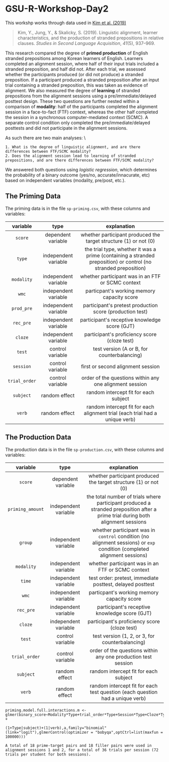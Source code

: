 # GSU-R-Workshop-Day2

This workshp works through data used in [Kim et al. (2019)](https://doi.org/10.1017%2FS0272263119000093)


> Kim, Y., Jung, Y., & Skalicky, S. (2019). Linguistic alignment, learner characteristics, and the production of stranded prepositions in relative clauses. *Studies in Second Language Acquisition*, *41*(5), 937–969.

This research compared the degree of **primed production** of English stranded prepositions among Korean learners of English. Learners completed an alignment session, where half of their input trials included a stranded preposition, and half did not. After each trial, we assessed whether the participants produced (or did not produce) a stranded preposition. If a participant produced a stranded preposition after an input trial containing a stranded preposition, this was taken as evidence of alignment. We also measured the degree of **learning** of stranded prepositions from the alignment sessions using a pre/immediate/delayed posttest design. These two questions are further nested within a comparison of **modality**: half of the participants completed the alignment session in a face-to-fact (FTF) context, whereas the other half completed the session in a synchronous computer-mediated context (SCMC). A separate control condition only completed the pre/immediate/delayed posttests and did not participate in the alignment sessions. 

As such there are two main analyses: \

    1. What is the degree of linguistic alignment, and are there differences between FTF/SCMC modality?
    2. Does the alignment session lead to learning of stranded prepositions, and are there differences between FTF/SCMC modality?

We answered both questions using *logistic regression*, which determines the probability of a binary outcome (yes/no, accurate/innacurate, etc) based on independent variables (modality, pre/post, etc.).

## The Priming Data

The priming data is in the file `sp-priming.csv`, with these columns and variables:

variable|type|explanation
:-:|:-:|:-:
`score`|dependent variable| whether participant produced the target structure (1) or not (0)
`type` | independent variable | the trial type, whether it was a prime (containing a stranded preposition) or control (no stranded preposition)
`modality` | independent variable | whether participant was in an FTF or SCMC context
`wmc` | independent variable | particpant's working memory capacity score 
`prod_pre` | independent variable | participant's pretest production score (production test)
`rec_pre` | independent variable | participant's receptive knowledge score (GJT)
`cloze` | independent variable | participant's proficiency score (cloze test)
`test` | control variable | test version (A or B, for counterbalancing)
`session` | control variable | first or second alignment session
`trial_order` |control variable| order of the questions within any one alignment session
`subject` | random effect | random intercept fit for each subject
`verb`| random effect | random intercept fit for each alignment trial (each trial had a unique verb)

## The Production Data

The production data is in the file `sp-production.csv`, with these columns and variables:

variable|type|explanation
:-:|:-:|:-:
`score`|dependent variable| whether participant produced the target structure (1) or not (0)
`priming_amount` | independent variable | the total number of trials where participant produced a stranded preposition after a prime trial during both alignment sessions
`group` | independent variable | whether participant was in `control` condition (no alignment sessions) or `exp` condition (completed alignment sessions)
`modality` | independent variable | whether participant was in an FTF or SCMC context
`time` | independent variable | test order: pretest, immediate posttest, delayed posttest
`wmc` | independent variable | particpant's working memory capacity score 
`rec_pre` | independent variable | participant's receptive knowledge score (GJT)
`cloze` | independent variable | participant's proficiency score (cloze test)
`test` | control variable | test version (1, 2, or 3, for counterbalancing)
`trial_order` |control variable| order of the questions within any one production test session
`subject` | random effect | random intercept fit for each subject
`verb`| random effect | random intercept fit for each test question (each question had a unique verb)


```
priming.model.full.interactions.m <- 
glmer(binary_score~Modality*Type+trial_order*Type+Session*Type+Cloze*Type+WMC*Type+prod_pre*Type+rec_pre_1_2*Type + 

(1+Type|subject)+(1|verb),a,family="binomial"(link="logit"),glmerControl(optimizer = "bobyqa",optCtrl=list(maxfun = 100000)))`
```

```
A total of 18 prime-target pairs and 18 filler pairs were used in alignment sessions 1 and 2, for a total of 36 trials per session (72 trials per student for both sessions).
```

